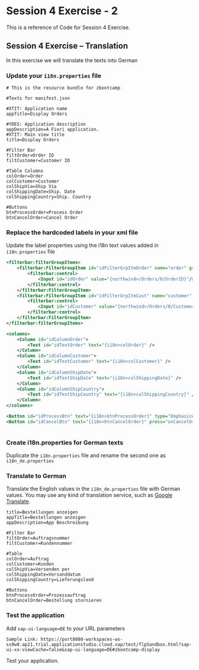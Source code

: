 # Session 4 Exercise - 2
This is a reference of Code for Session 4 Exercise.

## Session 4 Exercise – Translation
In this exercise we will translate the texts into German

### Update your ``i18n.properties`` file 

```csv
# This is the resource bundle for zbootcamp

#Texts for manifest.json

#XTIT: Application name
appTitle=Display Orders

#YDES: Application description
appDescription=A Fiori application.
#XTIT: Main view title
title=Display Orders

#Filter Bar
filtOrder=Order ID
filtCustomer=Customer ID

#Table Columns
colOrder=Order 
colCustomer=Customer
colShipVia=Ship Via
colShippingDate=Ship. Date
colShippingCountry=Ship. Country

#Buttons
btnProcessOrder=Process Order
btnCancelOrder=Cancel Order

```

### Replace the hardcoded labels in your xml file
Update the label properties using the i18n text values added in ``i18n.properties`` file

```xml
<filterbar:filterGroupItems>
    <filterbar:FilterGroupItem id="idFilterGrpItmOrder" name="order" groupName="a" visibleInFilterBar="true" label="{i18n>filtOrder}">
        <filterbar:control>
            <Input id="idOrder" value="{northwind>/Orders/0/OrderID}"/>
        </filterbar:control>
    </filterbar:FilterGroupItem>
    <filterbar:FilterGroupItem id="idFilterGrpItmCust" name="customer" groupName="a" visibleInFilterBar="true" label="{i18n>filtCustomer}">
        <filterbar:control>
            <Input id="idCustomer" value="{northwind>/Orders/0/CustomerID}"/>
        </filterbar:control>
    </filterbar:FilterGroupItem>
</filterbar:filterGroupItems>        
```
```xml
<columns>
    <Column id="idColumnOrder">
        <Text id="idTextOrder" text="{i18n>colOrder}" />
    </Column>
    <Column id="idColumnCustomer">
        <Text id="idTextCustomer" text="{i18n>colCustomer}" />
    </Column>
    <Column id="idColumnShipDate">
        <Text id="idTextShipDate" text="{i18n>colShippingDate}" />
    </Column>
    <Column id="idColumnShipCountry">
        <Text id="idTextShipCountry" text="{i18n>colShippingCountry}" />
    </Column>
</columns>

```
```xml
<Button id="idProcessBtn" text="{i18n>btnProcessOrder}" type="Emphasized" press="onProcessOrder"/>
<Button id="idCancelBtn" text="{i18n>btnCancelOrder}" press="onCancelOrder"/>
                
```

### Create i18n.properties for German texts
Duplicate the ``i18n.properties`` file and rename the second one as ``i18n_de.properties``

### Translate to German
Translate the English values in the ``i18n_de.properties`` file with German values. You may use any kind of translation service, such as [Google Translate](https://translate.google.com/).

```csv
title=Bestellungen anzeigen
appTitle=Bestellungen anzeigen
appDescription=App Beschreibung

#Filter Bar
filtOrder=Auftragsnummer
filtCustomer=Kundennummer

#Table
colOrder=Auftrag 
colCustomer=Kunden
colShipVia=Versenden per
colShippingDate=Versanddatum
colShippingCountry=Lieferungsland

#Buttons
btnProcessOrder=Prozessauftrag
btnCancelOrder=Bestellung stornieren
```

### Test the application
Add ``sap-ui-language=DE`` to your URL parameters
```csv
Sample Link: https://port8080-workspaces-ws-ss9w8.ap21.trial.applicationstudio.cloud.sap/test/flpSandbox.html?sap-ui-xx-viewCache=false&sap-ui-language=DE#zbootcamp-display
```
Test your application. 
